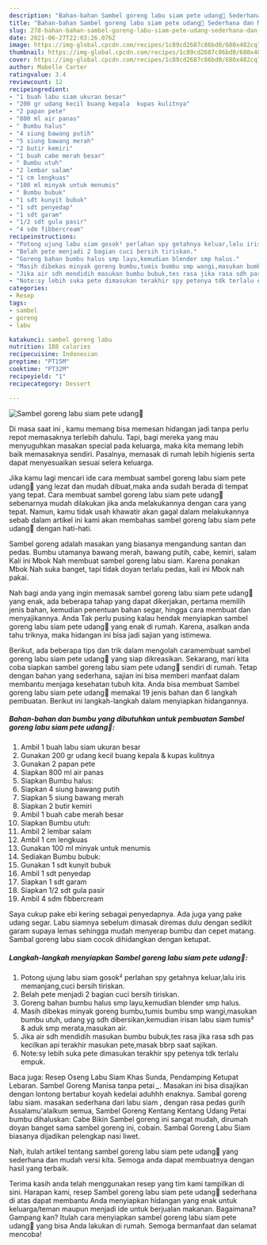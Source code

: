 ```yaml
---
description: "Bahan-bahan Sambel goreng labu siam pete udang🍲 Sederhana dan Mudah Dibuat"
title: "Bahan-bahan Sambel goreng labu siam pete udang🍲 Sederhana dan Mudah Dibuat"
slug: 278-bahan-bahan-sambel-goreng-labu-siam-pete-udang-sederhana-dan-mudah-dibuat
date: 2021-06-27T22:03:26.076Z
image: https://img-global.cpcdn.com/recipes/1c89cd2687c86bd0/680x482cq70/sambel-goreng-labu-siam-pete-udang🍲-foto-resep-utama.jpg
thumbnail: https://img-global.cpcdn.com/recipes/1c89cd2687c86bd0/680x482cq70/sambel-goreng-labu-siam-pete-udang🍲-foto-resep-utama.jpg
cover: https://img-global.cpcdn.com/recipes/1c89cd2687c86bd0/680x482cq70/sambel-goreng-labu-siam-pete-udang🍲-foto-resep-utama.jpg
author: Mabelle Carter
ratingvalue: 3.4
reviewcount: 12
recipeingredient:
- "1 buah labu siam ukuran besar"
- "200 gr udang kecil buang kepala  kupas kulitnya"
- "2 papan pete"
- "800 ml air panas"
- " Bumbu halus"
- "4 siung bawang putih"
- "5 siung bawang merah"
- "2 butir kemiri"
- "1 buah cabe merah besar"
- " Bumbu utuh"
- "2 lembar salam"
- "1 cm lengkuas"
- "100 ml minyak untuk menumis"
- " Bumbu bubuk"
- "1 sdt kunyit bubuk"
- "1 sdt penyedap"
- "1 sdt garam"
- "1/2 sdt gula pasir"
- "4 sdm fibbercream"
recipeinstructions:
- "Potong ujung labu siam gosok² perlahan spy getahnya keluar,lalu iris memanjang,cuci bersih tiriskan."
- "Belah pete menjadi 2 bagian cuci bersih tiriskan."
- "Goreng bahan bumbu halus smp layu,kemudian blender smp halus."
- "Masih dibekas minyak goreng bumbu,tumis bumbu smp wangi,masukan bumbu utuh, udang yg sdh dibersikan,kemudian irisan labu siam tumis² &amp; aduk smp merata,masukan air."
- "Jika air sdh mendidih masukan bumbu bubuk,tes rasa jika rasa sdh pas kecilkan api terakhir masukan pete,masak bbrp saat sajikan."
- "Note:sy lebih suka pete dimasukan terakhir spy petenya tdk terlalu empuk."
categories:
- Resep
tags:
- sambel
- goreng
- labu

katakunci: sambel goreng labu 
nutrition: 188 calories
recipecuisine: Indonesian
preptime: "PT15M"
cooktime: "PT32M"
recipeyield: "1"
recipecategory: Dessert

---
```



![Sambel goreng labu siam pete udang🍲](https://img-global.cpcdn.com/recipes/1c89cd2687c86bd0/680x482cq70/sambel-goreng-labu-siam-pete-udang🍲-foto-resep-utama.jpg)

Di masa  saat ini , kamu memang bisa memesan hidangan jadi tanpa perlu repot memasaknya terlebih dahulu. Tapi, bagi mereka yang mau menyuguhkan masakan special pada keluarga, maka kita memang lebih baik memasaknya sendiri. Pasalnya, memasak di rumah lebih higienis serta dapat menyesuaikan sesuai selera keluarga.

Jika kamu lagi mencari ide cara membuat sambel goreng labu siam pete udang🍲 yang lezat dan mudah dibuat,maka anda sudah berada di tempat yang tepat. Cara membuat sambel goreng labu siam pete udang🍲  sebenarnya mudah dilakukan jika anda melakukannya dengan cara yang tepat. Namun, kamu tidak usah khawatir akan gagal dalam melakukannya 
sebab dalam artikel ini kami akan membahas sambel goreng labu siam pete udang🍲 dengan hati-hati.  

Sambel goreng adalah masakan yang biasanya mengandung santan dan pedas. Bumbu utamanya bawang merah, bawang putih, cabe, kemiri, salam Kali ini Mbok Nah membuat sambel goreng labu siam. Karena ponakan Mbok Nah suka banget, tapi tidak doyan terlalu pedas, kali ini Mbok nah pakai.

Nah bagi anda yang ingin memasak sambel goreng labu siam pete udang🍲 yang enak, ada beberapa tahap yang dapat dikerjakan, pertama memilih jenis bahan, kemudian penentuan bahan segar, hingga cara membuat dan menyajikannya. Anda Tak perlu pusing kalau hendak menyiapkan sambel goreng labu siam pete udang🍲 yang enak di rumah. Karena, asalkan anda  tahu triknya, maka hidangan ini bisa jadi sajian yang istimewa.

Berikut, ada beberapa tips dan trik dalam mengolah caramembuat sambel goreng labu siam pete udang🍲 yang siap dikreasikan. Sekarang, mari kita coba siapkan sambel goreng labu siam pete udang🍲 sendiri di rumah. Tetap dengan bahan yang sederhana, sajian ini bisa memberi manfaat dalam membantu menjaga kesehatan tubuh kita. Anda bisa membuat Sambel goreng labu siam pete udang🍲 memakai 19 jenis bahan dan 6 langkah pembuatan. Berikut ini langkah-langkah dalam menyiapkan hidangannya.

<!--inarticleads1-->

##### Bahan-bahan dan bumbu yang dibutuhkan untuk pembuatan Sambel goreng labu siam pete udang🍲:

1. Ambil 1 buah labu siam ukuran besar
1. Gunakan 200 gr udang kecil buang kepala &amp; kupas kulitnya
1. Gunakan 2 papan pete
1. Siapkan 800 ml air panas
1. Siapkan  Bumbu halus:
1. Siapkan 4 siung bawang putih
1. Siapkan 5 siung bawang merah
1. Siapkan 2 butir kemiri
1. Ambil 1 buah cabe merah besar
1. Siapkan  Bumbu utuh:
1. Ambil 2 lembar salam
1. Ambil 1 cm lengkuas
1. Gunakan 100 ml minyak untuk menumis
1. Sediakan  Bumbu bubuk:
1. Gunakan 1 sdt kunyit bubuk
1. Ambil 1 sdt penyedap
1. Siapkan 1 sdt garam
1. Siapkan 1/2 sdt gula pasir
1. Ambil 4 sdm fibbercream


Saya cukup pake ebi kering sebagai penyedapnya. Ada juga yang pake udang segar. Labu siamnya sebelum dimasak diremas dulu dengan sedikit garam supaya lemas sehingga mudah menyerap bumbu dan cepet matang. Sambal goreng labu siam cocok dihidangkan dengan ketupat. 

<!--inarticleads2-->

##### Langkah-langkah menyiapkan Sambel goreng labu siam pete udang🍲:

1. Potong ujung labu siam gosok² perlahan spy getahnya keluar,lalu iris memanjang,cuci bersih tiriskan.
1. Belah pete menjadi 2 bagian cuci bersih tiriskan.
1. Goreng bahan bumbu halus smp layu,kemudian blender smp halus.
1. Masih dibekas minyak goreng bumbu,tumis bumbu smp wangi,masukan bumbu utuh, udang yg sdh dibersikan,kemudian irisan labu siam tumis² &amp; aduk smp merata,masukan air.
1. Jika air sdh mendidih masukan bumbu bubuk,tes rasa jika rasa sdh pas kecilkan api terakhir masukan pete,masak bbrp saat sajikan.
1. Note:sy lebih suka pete dimasukan terakhir spy petenya tdk terlalu empuk.


Baca juga: Resep Oseng Labu Siam Khas Sunda, Pendamping Ketupat Lebaran. Sambel Goreng Manisa tanpa petai *_*. Masakan ini bisa disajikan dengan lontong bertabur koyah kedelai aduhhh enaknya. Sambal goreng labu siam. masakan sederhana dari labu siam , dengan rasa pedas gurih Assalamu&#39;alaikum semua, Sambel Goreng Kentang Kentang Udang Petai bumbu dihaluskan: Cabe Bikin Sambel goreng ini sangat mudah, dirumah doyan banget sama sambel goreng ini, cobain. Sambal Goreng Labu Siam biasanya dijadikan pelengkap nasi liwet. 

Nah, itulah artikel tentang  sambel goreng labu siam pete udang🍲  yang sederhana dan mudah versi kita. Semoga anda dapat membuatnya dengan hasil yang terbaik. 

Terima kasih anda telah menggunakan resep yang tim kami tampilkan di sini. Harapan kami, resep  Sambel goreng labu siam pete udang🍲 sederhana di atas dapat membantu Anda menyiapkan hidangan yang enak untuk keluarga/teman maupun menjadi ide untuk berjualan makanan. Bagaimana? Gampang kan? Itulah cara menyiapkan sambel goreng labu siam pete udang🍲 yang bisa Anda lakukan di rumah. Semoga bermanfaat dan selamat mencoba!

